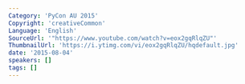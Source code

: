 ```yaml
---
Category: 'PyCon AU 2015'
Copyright: 'creativeCommon'
Language: 'English'
SourceUrl: '"https://www.youtube.com/watch?v=eox2gqRlqZU"'
ThumbnailUrl: 'https://i.ytimg.com/vi/eox2gqRlqZU/hqdefault.jpg'
date: '2015-08-04'
speakers: []
tags: []
---
```


